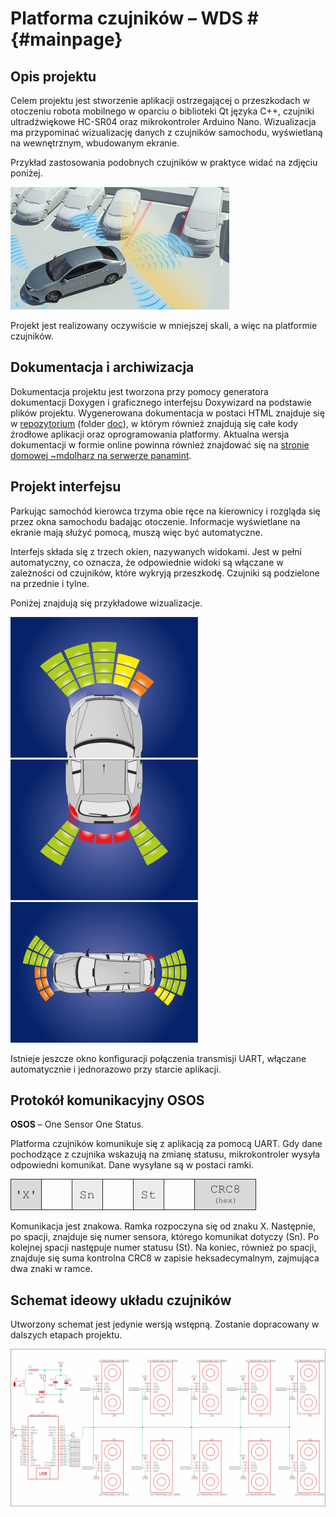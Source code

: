 # Platforma czujników – WDS # {#mainpage}

## Opis projektu

Celem projektu jest stworzenie aplikacji ostrzegającej o przeszkodach w otoczeniu robota mobilnego w oparciu o biblioteki Qt języka C++, czujniki ultradźwiękowe HC-SR04 oraz mikrokontroler Arduino Nano. Wizualizacja ma przypominać wizualizację danych z czujników samochodu, wyświetlaną na wewnętrznym, wbudowanym ekranie.

Przykład zastosowania podobnych czujników w praktyce widać na zdjęciu poniżej.

![Przykład zastosowania podobnych czujników w praktyce](img/przyklad_toyota.jpg)

Projekt jest realizowany oczywiście w mniejszej skali, a więc na platformie czujników.  

## Dokumentacja i archiwizacja

Dokumentacja projektu jest tworzona przy pomocy generatora dokumentacji Doxygen i graficznego interfejsu Doxywizard na podstawie plików projektu. Wygenerowana dokumentacja w postaci HTML znajduje się w [repozytorium](https://github.com/Repti993/Ambient-Sensors-Platform) (folder [doc](https://github.com/Repti993/Ambient-Sensors-Platform/tree/main/doc/html)), w którym również znajdują się całe kody źrodłowe aplikacji oraz oprogramowania platformy. Aktualna wersja dokumentacji w formie online powinna również znajdować się na [stronie domowej ~mdolharz na serwerze panamint](http://panamint.ict.pwr.wroc.pl/~mdolharz/wds/).

## Projekt interfejsu

Parkując samochód kierowca trzyma obie ręce na kierownicy i rozgląda się przez okna samochodu badając otoczenie. Informacje wyświetlane na ekranie mają służyć pomocą, muszą więc być automatyczne. 
           
Interfejs składa się z trzech okien, nazywanych widokami. Jest w pełni automatyczny, co oznacza, że odpowiednie widoki są włączane w zależności od czujników, które wykryją przeszkodę. Czujniki są podzielone na przednie i tylne.

Poniżej znajdują się przykładowe wizualizacje. 

![Widok czujników przednich](img/przod_program.png)
![Widok czujników tylnych](img/tyl_program.png)
![Widok całościowy](img/calosc_program.png)

Istnieje jeszcze okno konfiguracji połączenia transmisji UART, włączane automatycznie i jednorazowo przy starcie aplikacji.

## Protokół komunikacyjny OSOS

**OSOS** – One Sensor One Status.

Platforma czujników komunikuje się z aplikacją za pomocą UART. Gdy dane pochodzące z czujnika wskazują na zmianę statusu, mikrokontroler wysyła odpowiedni komunikat. Dane wysyłane są w postaci ramki.

![Ramka transmisji OSOS](img/dataframe.png)

Komunikacja jest znakowa. Ramka rozpoczyna się od znaku X. Następnie, po spacji, znajduje się numer sensora, którego komunikat dotyczy (Sn). Po kolejnej spacji następuje numer statusu (St). Na koniec, również po spacji, znajduje się suma kontrolna CRC8 w zapisie heksadecymalnym, zajmująca dwa znaki w ramce. 

## Schemat ideowy układu czujników

Utworzony schemat jest jedynie wersją wstępną. Zostanie dopracowany w dalszych etapach projektu.

![Wstępna wersja schematu ideowego](img/schemat.png)